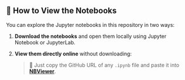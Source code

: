 ## 🧪 How to View the Notebooks

You can explore the Jupyter notebooks in this repository in two ways:

1. **Download the notebooks** and open them locally using Jupyter Notebook or JupyterLab.

2. **View them directly online** without downloading:

   > 🔗 Just copy the GitHub URL of any `.ipynb` file and paste it into [**NBViewer**](https://nbviewer.org/).